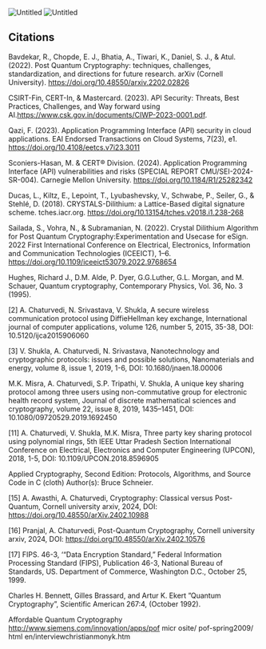 ![Untitled](https://github.com/user-attachments/assets/fc3587cb-9a89-4032-aac8-bdca2334fa0c)
![Untitled](https://github.com/user-attachments/assets/f5b0646a-7ab5-4012-b032-1f6915f0fc5c)


## Citations

Bavdekar, R., Chopde, E. J., Bhatia, A., Tiwari, K., Daniel, S. J., & Atul. (2022). Post Quantum Cryptography: techniques, challenges, standardization, and directions for future research. arXiv (Cornell University). https://doi.org/10.48550/arxiv.2202.02826

CSIRT-Fin, CERT-In, & Mastercard. (2023). API Security: Threats, Best Practices, Challenges, and Way forward using AI.https://www.csk.gov.in/documents/CIWP-2023-0001.pdf.

Qazi, F. (2023). Application Programming Interface (API) security in cloud applications. EAI Endorsed Transactions on Cloud Systems, 7(23), e1. https://doi.org/10.4108/eetcs.v7i23.3011

Sconiers-Hasan, M. & CERT® Division. (2024). Application Programming Interface (API) vulnerabilities and risks (SPECIAL REPORT CMU/SEI-2024-SR-004). Carnegie Mellon University. https://doi.org/10.1184/R1/25282342

Ducas, L., Kiltz, E., Lepoint, T., Lyubashevsky, V., Schwabe, P., Seiler, G., & Stehlé, D. (2018). CRYSTALS-Dilithium: a Lattice-Based digital signature scheme. tches.iacr.org. https://doi.org/10.13154/tches.v2018.i1.238-268

Sailada, S., Vohra, N., & Subramanian, N. (2022). Crystal Dilithium Algorithm for Post Quantum Cryptography:Experimentation and Usecase for eSign. 2022 First International Conference on Electrical, Electronics, Information and Communication Technologies (ICEEICT), 1–6. https://doi.org/10.1109/iceeict53079.2022.9768654

Hughes, Richard J., D.M. Alde, P. Dyer, G.G.Luther, G.L. Morgan, and M. Schauer, Quantum
cryptography, Contemporary Physics, Vol. 36, No. 3 (1995).

[2] A. Chaturvedi, N. Srivastava, V. Shukla, A secure wireless communication protocol using DiffieHellman key exchange, International journal of computer applications, volume 126, number 5,
2015, 35-38, DOI: 10.5120/ijca2015906060

[3] V. Shukla, A. Chaturvedi, N. Srivastava, Nanotechnology and cryptographic protocols: issues
and possible solutions, Nanomaterials and energy, volume 8, issue 1, 2019, 1-6, DOI:
10.1680/jnaen.18.00006

M.K. Misra, A. Chaturvedi, S.P. Tripathi, V. Shukla, A unique key sharing protocol among
three users using non-commutative group for electronic health record system, Journal of discrete mathematical sciences and cryptography, volume 22, issue 8, 2019, 1435–1451, DOI:
10.1080/09720529.2019.1692450

[11] A. Chaturvedi, V. Shukla, M.K. Misra, Three party key sharing protocol using polynomial rings,
5th IEEE Uttar Pradesh Section International Conference on Electrical, Electronics and Computer
Engineering (UPCON), 2018, 1-5, DOI: 10.1109/UPCON.2018.8596905

Applied Cryptography, Second Edition: Protocols, Algorithms, and Source Code in C (cloth)
Author(s): Bruce Schneier.

[15] A. Awasthi, A. Chaturvedi, Cryptography: Classical versus Post-Quantum, Cornell university
arxiv, 2024, DOI: https://doi.org/10.48550/arXiv.2402.10988

[16] Pranjal, A. Chaturvedi, Post-Quantum Cryptography, Cornell university arxiv, 2024, DOI:
https://doi.org/10.48550/arXiv.2402.10576

[17] FIPS. 46-3, ‘“Data Encryption Standard,” Federal Information Processing Standard (FIPS), Publication 46-3, National Bureau of Standards, US. Department of Commerce, Washington D.C.,
October 25, 1999.

Charles H. Bennett, Gilles Brassard, and Artur K. Ekert ”Quantum Cryptography”, Scientific
American 267:4, (October 1992).

Affordable Quantum Cryptography http://www.siemens.com/innovation/apps/pof micr
osite/ pof-spring2009/ html en/interviewchristianmonyk.htm
